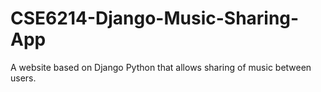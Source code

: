 # CSE6214-Django-Music-Sharing-App
A website based on Django Python that allows sharing of music between users. 

